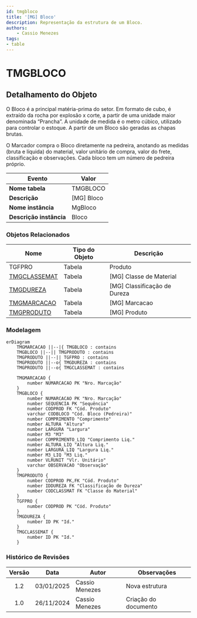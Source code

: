 ```yaml
---
id: tmgbloco
title: '[MG] Bloco'
description: Representação da estrutura de um Bloco.
authors:
    - Cassio Menezes
tags: 
- table
---
```

# TMGBLOCO

## Detalhamento do Objeto

O Bloco é a principal matéria-prima do setor. Em formato de cubo, é extraído da rocha por explosão x corte, a partir de uma unidade maior denominada “Prancha”. A unidade de medida é o metro cúbico, utilizado para controlar o estoque. A partir de um Bloco são geradas as chapas brutas.

O Marcador compra o Bloco diretamente na pedreira, anotando as medidas (bruta e líquida) do material, valor unitário de compra, valor do frete, classificação e observações. Cada bloco tem um número de pedreira próprio.

| Evento | Valor |
|--|--|
| **Nome tabela** | TMGBLOCO |
| **Descrição** | [MG] Bloco |
| **Nome instância** | MgBloco |
| **Descrição instância** | Bloco |

### Objetos Relacionados

| Nome | Tipo do Objeto | Descrição |
|--|--|--|
| TGFPRO | Tabela | Produto |
| [TMGCLASSEMAT](TMGCLASSEMAT.md) | Tabela | [MG] Classe de Material |
| [TMGDUREZA](TMGDUREZA.md) | Tabela | [MG] Classificação de Dureza |
| [TMGMARCACAO](TMGMARCACAO.md) | Tabela | [MG] Marcacao |
| [TMGPRODUTO](TMGPRODUTO.md) | Tabela | [MG] Produto |

### Modelagem

```mermaid
erDiagram
    TMGMARCACAO ||--|{ TMGBLOCO : contains
    TMGBLOCO ||--|| TMGPRODUTO : contains
    TMGPRODUTO ||--|| TGFPRO : contains
    TMGPRODUTO ||--o{ TMGDUREZA : contains
    TMGPRODUTO ||--o{ TMGCLASSEMAT : contains

    TMGMARCACAO {
        number NUMARCACAO PK "Nro. Marcação"
    }
    TMGBLOCO {
        number NUMARCACAO PK "Nro. Marcação"
        number SEQUENCIA PK "Sequência"
        number CODPROD FK "Cód. Produto"
        varchar CODBLOCO "Cód. Bloco (Pedreira)"
        number COMPRIMENTO "Comprimento"
        number ALTURA "Altura"
        number LARGURA "Largura"
        number M3 "M3"
        number COMPRIMENTO_LIQ "Comprimento Liq."
        number ALTURA_LIQ "Altura Liq."
        number LARGURA_LIQ "Largura Liq."
        number M3_LIQ "M3 Liq."
        number VLRUNIT "Vlr. Unitário"
        varchar OBSERVACAO "Observação"
    }
    TMGPRODUTO {
        number CODPROD PK,FK "Cód. Produto"
        number IDDUREZA FK "Classificação de Dureza"
        number CODCLASSMAT FK "Classe do Material"
    }
    TGFPRO {
        number CODPROD PK "Cód. Produto"
    }
    TMGDUREZA {
        number ID PK "Id."
    }
    TMGCLASSEMAT {
        number ID PK "Id."
    }
```

### Histórico de Revisões

| Versão | Data | Autor | Observações |
|:--:|:--:|--|--|
| 1.2 | 03/01/2025 | Cassio Menezes | Nova estrutura |
| 1.0 | 26/11/2024 | Cassio Menezes | Criação do documento |
